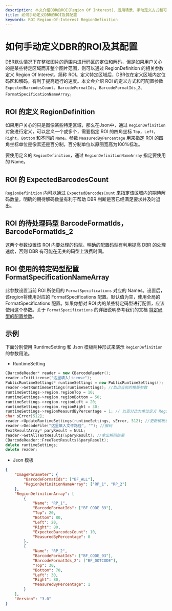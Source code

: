 ```yaml
---   
description: 本文介绍DBR的ROI(Region Of Interest)、适用场景、手动定义方式和可配置参数
title: 如何手动定义DBR的ROI及其配置
keywords: ROI Region-Of-Interest RegionDefinition
---
```

# 如何手动定义DBR的ROI及其配置
DBR默认情况下在整张图片的范围内进行码区的定位和解码，但是如果用户关心的是某些特定区域而非整个图片范围，则可以通过 RegionDefinition 的相关参数定义 Region Of Interest，简称 ROI。定义特定区域后，DBR仅在定义区域内定位码区和解码，有利于提高运行的速度。本文会介绍 ROI 的定义方式和可配置参数 `ExpectedBarcodesCount`、`BarcodeFormatIds`，`BarcodeFormatIds_2`、`FormatSpecificationNameArray`。
## ROI 的定义 RegionDefinition
如果用户关心的只是图像某些特定区域，那么在Json中，通过 `RegionDefinition` 对象进行定义，可以定义一个或多个，需要指定 ROI 的四角坐标 `Top`，`Left`，`Right`，`Bottom` 和不同的 `Name`。参数 `MeasuredByPercentage` 用来指定 ROI 的四角坐标单位是像素还是百分制，百分制单位以原图宽高为100%标准。

要使用定义的 `RegionDefinition`，通过 `RegionDefinitionNameArray` 指定要使用的 Name。
## ROI 的 ExpectedBarcodesCount
`RegionDefinition` 内可以通过 `ExpectedBarcodesCount` 来指定该区域内的期待解码数量。明确的期待解码数量有利于帮助 DBR 判断是否已经满足要求并及时退出。
## ROI 的待处理码型 BarcodeFormatIds，BarcodeFormatIds_2
这两个参数设置该 ROI 内要处理的码型。明确的配置码型有利用提高 DBR 的处理速度，否则 DBR 有可能在无关的码型上浪费时间。
## ROI 使用的特定码型配置 FormatSpecificationNameArray
此参数设置当前 ROI 所使用的 `FormatSpecifications` 对应的 Names。设置后，该region将使用对应的 FormatSpecifications 配置。默认值为空，使用全局的 FormatSpecifications 配置。如果你想对 ROI 内的某些特定码型进行配置，应该使用这个参数。关于 `FormatSpecifications` 的详细说明参考我们的文档 [特定码型的配置参数]([1])。
## 示例
下面分别使用 RuntimeSetting 和 Json 模板两种形式来演示 `RegionDefinition` 的参数用法。
- RuntimeSetting
```c++
CBarcodeReader* reader = new CBarcodeReader();     
reader->InitLicense("这里填入license");    
PublicRuntimeSettings* runtimeSettings = new PublicRuntimeSettings();     
reader->GetRuntimeSettings(runtimeSettings); //取出当前的模板参数    
runtimeSettings->region.regionTop = 10;         
runtimeSettings->region.regionBottom = 50;      
runtimeSettings->region.regionLeft = 20;        
runtimeSettings->region.regionRight = 30;      
runtimeSettings->regionMeasurdByPercentage = 1; // 以百分比为单位定义 Region 范围  
char sError[512];     
reader->UpdateRuntimeSettings(runtimeSettings, sError, 512); //更新模板参数    
reader->DecodeFile("这里填入文件路径", ""); //解码    
TextResultArray* paryResult = NULL;     
reader->GetAllTextResults(&paryResult); //拿出解码结果    
CBarcodeReader::FreeTextResults(&paryResult);     
delete runtimeSettings;     
delete reader;  
```
- Json 模板
```json
{ 
    "ImageParameter": {
        "BarcodeFormatIds": ["BF_ALL"],
        "RegionDefinitionNameArray": ["RP_1", "RP_2"]
    }, 
    "RegionDefinitionArray": [
        {
            "Name": "RP_1",   
            "BarcodeFormatIds": ["BF_CODE_39"],
            "Top": 20,         
            "Bottom": 80,      
            "Left": 20,        
            "Right": 80,      
            "ExpectedBarcodesCount": 10,
            "MeasuredByPercentage": 0
        }, 
        {
            "Name": "RP_2", 
            "BarcodeFormatIds": ["BF_CODE_93"], 
            "BarcodeFormatIds_2": ["BF_DOTCODE"], 
            "Top": 30, 
            "Bottom": 70, 
            "Left": 30, 
            "Right": 80, 
            "MeasuredByPercentage": 1
        }
    ], 
    "Version": "3.0"
}
```

[1]: 特定码型的配置参数.md